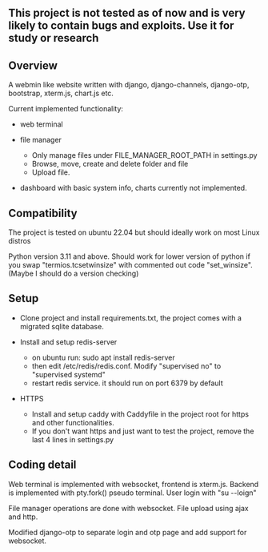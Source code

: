 ## This project is not tested as of now and is very likely to contain bugs and exploits. Use it for study or research

## Overview
A webmin like website written with django, django-channels, django-otp, 
bootstrap, xterm.js, chart.js etc.

Current implemented functionality: 
- web terminal
- file manager
  - Only manage files under FILE_MANAGER_ROOT_PATH in settings.py
  - Browse, move, create and delete folder and file
  - Upload file.

- dashboard with basic system info, charts currently not implemented.

## Compatibility
The project is tested on ubuntu 22.04 but should ideally work on most Linux distros

Python version 3.11 and above. Should work for lower version of python if you swap 
"termios.tcsetwinsize" with commented out code "set_winsize". (Maybe I should do a version checking)
## Setup
- Clone project and install requirements.txt, the project comes with a migrated sqlite database.
- Install and setup redis-server 
  - on ubuntu run: sudo apt install redis-server
  - then edit /etc/redis/redis.conf. Modify "supervised no" to "supervised systemd"
  - restart redis service. it should run on port 6379 by default

- HTTPS
  - Install and setup caddy with Caddyfile in the project root for https and other functionalities.
  - If you don't want https and just want to test the project, remove the last 4 lines in settings.py 

## Coding detail
Web terminal is implemented with websocket, frontend is xterm.js. Backend is implemented with pty.fork()
pseudo terminal. User login with "su --loign"

File manager operations are done with websocket. File upload using ajax and http.

Modified django-otp to separate login and otp page and add support for websocket.